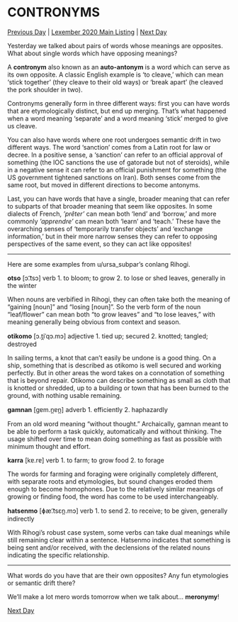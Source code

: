 # CONTRONYMS
[Previous Day](../w1/07) | [Lexember 2020 Main Listing](../../toc_lex21) | [Next Day](09)

Yesterday we talked about pairs of words whose meanings are opposites. What about single words which have opposing meanings?

A **contronym** also known as an **auto-antonym** is a word which can serve as its own opposite. A classic English example is ‘to cleave,’ which can mean ‘stick together’ (they cleave to their old ways) or ‘break apart’ (he cleaved the pork shoulder in two).

Contronyms generally form in three different ways: first you can have words that are etymologically distinct, but end up merging. That’s what happened when a word meaning ‘separate’ and a word meaning ‘stick’ merged to give us cleave.

You can also have words where one root undergoes semantic drift in two different ways. The word ‘sanction’ comes from a Latin root for law or decree. In a positive sense, a ‘sanction’ can refer to an official approval of something (the IOC sanctions the use of gatorade but not of steroids), while in a negative sense it can refer to an official punishment for something (the US government tightened sanctions on Iran). Both senses come from the same root, but moved in different directions to become antonyms.

Last, you can have words that have a single, broader meaning that can refer to subparts of that broader meaning that seem like opposites. In some dialects of French, _’prêter’_ can mean both ‘lend’ and ‘borrow,’ and more commonly _’apprendre’_ can mean both ‘learn’ and ‘teach.’ These have the overarching senses of ‘temporarily transfer objects’ and ‘exchange information,’ but in their more narrow senses they can refer to opposing perspectives of the same event, so they can act like opposites!

-----

Here are some examples from u/ursa_subpar’s conlang Rihogi.

**otso** \[ɔ.͡tsɔ\] verb 1. to bloom; to grow 2. to lose or shed leaves, generally in the winter

When nouns are verbified in Rihogi, they can often take both the meaning of “gaining [noun]” and “losing [noun]”. So the verb form of the noun “leaf/flower” can mean both “to grow leaves” and “to lose leaves,” with meaning generally being obvious from context and season.

**otikomo** \[ɔ.t̪iˈqɔ.mɔ\] adjective 1. tied up; secured 2. knotted; tangled; destroyed

In sailing terms, a knot that can’t easily be undone is a good thing. On a ship, something that is described as otikomo is well secured and working perfectly. But in other areas the word takes on a connotation of something that is beyond repair. Otikomo can describe something as small as cloth that is knotted or shredded, up to a building or town that has been burned to the ground, with nothing usable remaining.

**gamnan** \[gɐm.n̪ɐn̪\] adverb 1. efficiently 2. haphazardly

From an old word meaning “without thought.” Archaically, gamnan meant to be able to perform a task quickly, automatically and without thinking. The usage shifted over time to mean doing something as fast as possible with minimum thought and effort.

**karra** \[kɐ.rɐ\] verb 1. to farm; to grow food 2. to forage

The words for farming and foraging were originally completely different, with separate roots and etymologies, but sound changes eroded them enough to become homophones. Due to the relatively similar meanings of growing or finding food, the word has come to be used interchangeably.

**hatsenmo** \[ɸæ.͡tsɛn̪.mɔ\] verb 1. to send 2. to receive; to be given, generally indirectly

With Rihogi’s robust case system, some verbs can take dual meanings while still remaining clear within a sentence. Hatsenmo indicates that something is being sent and/or received, with the declensions of the related nouns indicating the specific relationship.

-----

What words do you have that are their own opposites? Any fun etymologies or semantic drift there?

We’ll make a lot mero words tomorrow when we talk about… **meronymy**!

[Next Day](09)
